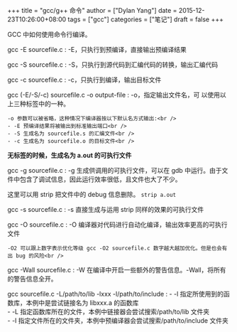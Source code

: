 +++title = "gcc/g++ 命令"author = ["Dylan Yang"]date = 2015-12-23T10:26:00+08:00tags = ["gcc"]categories = ["笔记"]draft = false+++GCC 中如何使用命令行编译。gcc -E sourcefile.c: -E，只执行到预编译，直接输出预编译结果gcc -S sourcefile.c: -S，只执行到源代码到汇编代码的转换，输出汇编代码gcc -c sourcefile.c: -c，只执行到编译，输出目标文件gcc (-E/-S/-c) sourcefile.c -o output-file: -o，指定输出文件名，可    以使用以上三种标签中的一种。    -o 参数可以被省略，这种情况下编译器按以下默认名方式输出:<br />    - -E 预编译结果将被输出到标准输出端口<br />    - -S 生成名为 sourcefile.s 的汇编文件<br />    - -c 生成名为 sourcefile.o 的目标文件<br />**无标签的时候，生成名为 a.out 的可执行文件**gcc -g sourcefile.c: -g 生成供调用的可执行文件，可以在 gdb 中运行。由于文件中包含了调试信息，因此运行效率很低，且文件也大了不少。这里可以用 strip 把文件中的 debug 信息删除。 `strip a.out`gcc -s sourcefile.c: -s 直接生成与运用 strip 同样的效果的可执行文件gcc -O sourcefile.c: -O 编译器对代码进行自动化编译，输出效率更高的可执行文件    -O2 可以跟上数字表示优化等级 gcc -O2 sourcefile.c 数字越大越加优化。但是也会有出 bug 的风险<br />gcc -Wall sourcefile.c: -W 在编译中开启一些额外的警告信息。-Wall，将所有的警告信息全开。gcc sourcefile.c -L/path/to/lib -lxxx -l/path/to/include: - -l 指定所使用到的函数库，本例中是尝试链接名为 libxxx.a 的函数库<br />    - -L 指定函数库所在的文件，本例中链接器会尝试搜索/path/to/lib 文件夹<br />    - -I 指定文件所在的文件夹，本例中预编译器会尝试搜索/path/to/include 文件夹<br />